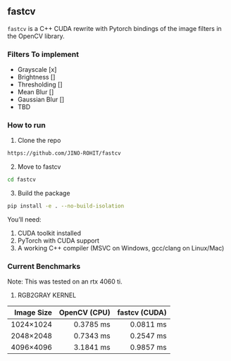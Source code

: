 ## fastcv

`fastcv` is a C++ CUDA rewrite with Pytorch bindings of the image filters in the OpenCV library.

### Filters To implement

- Grayscale [x]
- Brightness []
- Thresholding []
- Mean Blur []
- Gaussian Blur []
- TBD

### How to run

1. Clone the repo

```bash
https://github.com/JINO-ROHIT/fastcv
```

2. Move to fastcv

```bash
cd fastcv
```

3. Build the package

```bash
pip install -e . --no-build-isolation
```

You’ll need:
1. CUDA toolkit installed
2. PyTorch with CUDA support
3. A working C++ compiler (MSVC on Windows, gcc/clang on Linux/Mac)


### Current Benchmarks

Note: This was tested on an rtx 4060 ti.

1. RGB2GRAY KERNEL

| Image Size | OpenCV (CPU) | fastcv (CUDA) |
|-----------:|-------------:|--------------:|
| 1024×1024  | 0.3785 ms    | 0.0811 ms     |
| 2048×2048  | 0.7343 ms    | 0.2547 ms     |
| 4096×4096  | 3.1841 ms    | 0.9857 ms     |